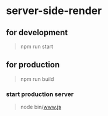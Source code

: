 # server-side-render
## for development
> npm run start
## for production
> npm run build
### start production server

> node bin/www.js
